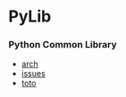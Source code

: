 # PyLib

### Python Common Library

- [arch](./docs/arch.md)
- [issues](./docs/issues.md)
- [toto](./docs/todo.md)
